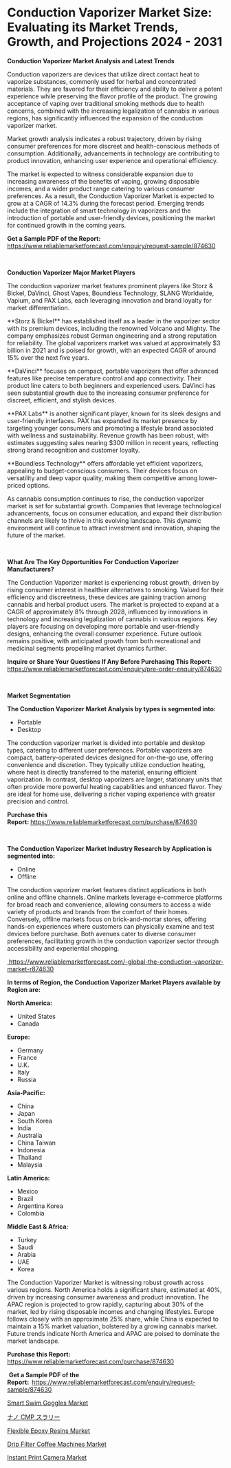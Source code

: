 <p><h1>Conduction Vaporizer Market Size: Evaluating its Market Trends, Growth, and Projections 2024 - 2031</h1></p><p><strong>Conduction Vaporizer Market Analysis and Latest Trends</strong></p>
<p><p>Conduction vaporizers are devices that utilize direct contact heat to vaporize substances, commonly used for herbal and concentrated materials. They are favored for their efficiency and ability to deliver a potent experience while preserving the flavor profile of the product. The growing acceptance of vaping over traditional smoking methods due to health concerns, combined with the increasing legalization of cannabis in various regions, has significantly influenced the expansion of the conduction vaporizer market.</p><p>Market growth analysis indicates a robust trajectory, driven by rising consumer preferences for more discreet and health-conscious methods of consumption. Additionally, advancements in technology are contributing to product innovation, enhancing user experience and operational efficiency. </p><p>The market is expected to witness considerable expansion due to increasing awareness of the benefits of vaping, growing disposable incomes, and a wider product range catering to various consumer preferences. As a result, the Conduction Vaporizer Market is expected to grow at a CAGR of 14.3% during the forecast period. Emerging trends include the integration of smart technology in vaporizers and the introduction of portable and user-friendly devices, positioning the market for continued growth in the coming years.</p></p>
<p><strong>Get a Sample PDF of the Report:&nbsp;</strong> <a href="https://www.reliablemarketforecast.com/enquiry/request-sample/874630">https://www.reliablemarketforecast.com/enquiry/request-sample/874630</a></p>
<p>&nbsp;</p>
<p><strong>Conduction Vaporizer Major Market Players</strong></p>
<p><p>The conduction vaporizer market features prominent players like Storz & Bickel, DaVinci, Ghost Vapes, Boundless Technology, SLANG Worldwide, Vapium, and PAX Labs, each leveraging innovation and brand loyalty for market differentiation.</p><p>**Storz & Bickel** has established itself as a leader in the vaporizer sector with its premium devices, including the renowned Volcano and Mighty. The company emphasizes robust German engineering and a strong reputation for reliability. The global vaporizers market was valued at approximately $3 billion in 2021 and is poised for growth, with an expected CAGR of around 15% over the next five years.</p><p>**DaVinci** focuses on compact, portable vaporizers that offer advanced features like precise temperature control and app connectivity. Their product line caters to both beginners and experienced users. DaVinci has seen substantial growth due to the increasing consumer preference for discreet, efficient, and stylish devices. </p><p>**PAX Labs** is another significant player, known for its sleek designs and user-friendly interfaces. PAX has expanded its market presence by targeting younger consumers and promoting a lifestyle brand associated with wellness and sustainability. Revenue growth has been robust, with estimates suggesting sales nearing $300 million in recent years, reflecting strong brand recognition and customer loyalty.</p><p>**Boundless Technology** offers affordable yet efficient vaporizers, appealing to budget-conscious consumers. Their devices focus on versatility and deep vapor quality, making them competitive among lower-priced options. </p><p>As cannabis consumption continues to rise, the conduction vaporizer market is set for substantial growth. Companies that leverage technological advancements, focus on consumer education, and expand their distribution channels are likely to thrive in this evolving landscape. This dynamic environment will continue to attract investment and innovation, shaping the future of the market.</p></p>
<p>&nbsp;</p>
<p><strong>What Are The Key Opportunities For Conduction Vaporizer Manufacturers?</strong></p>
<p><p>The Conduction Vaporizer market is experiencing robust growth, driven by rising consumer interest in healthier alternatives to smoking. Valued for their efficiency and discreetness, these devices are gaining traction among cannabis and herbal product users. The market is projected to expand at a CAGR of approximately 8% through 2028, influenced by innovations in technology and increasing legalization of cannabis in various regions. Key players are focusing on developing more portable and user-friendly designs, enhancing the overall consumer experience. Future outlook remains positive, with anticipated growth from both recreational and medicinal segments propelling market dynamics further.</p></p>
<p><strong>Inquire or Share Your Questions If Any Before Purchasing This Report:</strong> <a href="https://www.reliablemarketforecast.com/enquiry/pre-order-enquiry/874630">https://www.reliablemarketforecast.com/enquiry/pre-order-enquiry/874630</a></p>
<p>&nbsp;</p>
<p><strong>Market Segmentation</strong></p>
<p><strong>The Conduction Vaporizer Market Analysis by types is segmented into:</strong></p>
<p><ul><li>Portable</li><li>Desktop</li></ul></p>
<p><p>The conduction vaporizer market is divided into portable and desktop types, catering to different user preferences. Portable vaporizers are compact, battery-operated devices designed for on-the-go use, offering convenience and discretion. They typically utilize conduction heating, where heat is directly transferred to the material, ensuring efficient vaporization. In contrast, desktop vaporizers are larger, stationary units that often provide more powerful heating capabilities and enhanced flavor. They are ideal for home use, delivering a richer vaping experience with greater precision and control.</p></p>
<p><strong>Purchase this Report:&nbsp;</strong><a href="https://www.reliablemarketforecast.com/purchase/874630">https://www.reliablemarketforecast.com/purchase/874630</a></p>
<p>&nbsp;</p>
<p><strong>The Conduction Vaporizer Market Industry Research by Application is segmented into:</strong></p>
<p><ul><li>Online</li><li>Offline</li></ul></p>
<p><p>The conduction vaporizer market features distinct applications in both online and offline channels. Online markets leverage e-commerce platforms for broad reach and convenience, allowing consumers to access a wide variety of products and brands from the comfort of their homes. Conversely, offline markets focus on brick-and-mortar stores, offering hands-on experiences where customers can physically examine and test devices before purchase. Both avenues cater to diverse consumer preferences, facilitating growth in the conduction vaporizer sector through accessibility and experiential shopping.</p></p>
<p><a href="https://www.reliablemarketforecast.com/-global-the-conduction-vaporizer-market-r874630">&nbsp;https://www.reliablemarketforecast.com/-global-the-conduction-vaporizer-market-r874630</a></p>
<p><strong>In terms of Region, the Conduction Vaporizer Market Players available by Region are:</strong></p>
<p>
    <p> <strong> North America: </strong>
        <ul>
            <li>United States</li>
            <li>Canada</li>
        </ul>
        </p> 
    <p> <strong> Europe: </strong>
        <ul>
            <li>Germany</li>
            <li>France</li>
            <li>U.K.</li>
            <li>Italy</li>
            <li>Russia</li>
        </ul>
        </p> 
    <p> <strong> Asia-Pacific: </strong>
        <ul>
            <li>China</li>
            <li>Japan</li>
            <li>South Korea</li>
            <li>India</li>
            <li>Australia</li>
            <li>China Taiwan</li>
            <li>Indonesia</li>
            <li>Thailand</li>
            <li>Malaysia</li>
        </ul>
        </p> 
    <p> <strong> Latin America: </strong>
        <ul>
            <li>Mexico</li>
            <li>Brazil</li>
            <li>Argentina Korea</li>
            <li>Colombia</li>
        </ul>
        </p> 
    <p> <strong> Middle East & Africa: </strong>
        <ul>
            <li>Turkey</li>
            <li>Saudi</li>
            <li>Arabia</li>
            <li>UAE</li>
            <li>Korea</li>
        </ul>
    </p>
    </p>
<p><p>The Conduction Vaporizer Market is witnessing robust growth across various regions. North America holds a significant share, estimated at 40%, driven by increasing consumer awareness and product innovation. The APAC region is projected to grow rapidly, capturing about 30% of the market, led by rising disposable incomes and changing lifestyles. Europe follows closely with an approximate 25% share, while China is expected to maintain a 15% market valuation, bolstered by a growing cannabis market. Future trends indicate North America and APAC are poised to dominate the market landscape.</p></p>
<p><strong>Purchase this Report: </strong><a href="https://www.reliablemarketforecast.com/purchase/874630">https://www.reliablemarketforecast.com/purchase/874630</a></p>
<p>&nbsp;<strong>Get a Sample PDF of the Report:&nbsp;&nbsp;</strong><a href="https://www.reliablemarketforecast.com/enquiry/request-sample/874630">https://www.reliablemarketforecast.com/enquiry/request-sample/874630</a></p>
<p><strong></strong></p>
<p><p><a href="https://www.linkedin.com/pulse/global-smart-swim-goggles-market-focus-application-end-use-tsu4e?trackingId=We%2FnUuD%2BRG%2BazHxw7Om9yg%3D%3D">Smart Swim Goggles Market</a></p><p><a href="https://medium.com/@gla8aaroyals/nano-cmp-slurry-market-%E3%81%AE%E3%82%B0%E3%83%AD%E3%83%BC%E3%83%90%E3%83%AB%E5%B8%82%E5%A0%B4%E6%A6%82%E8%A6%81%E3%81%AF-%E4%B8%96%E7%95%8C%E3%81%8A%E3%82%88%E3%81%B3%E4%B8%BB%E8%A6%81%E5%B8%82%E5%A0%B4%E3%81%AB%E3%81%8A%E3%81%91%E3%82%8B%E6%A5%AD%E7%95%8C%E3%81%AB%E5%BD%B1%E9%9F%BF%E3%82%92%E4%B8%8E%E3%81%88%E3%82%8B%E4%B8%BB%E8%A6%81%E3%81%AA%E3%83%88%E3%83%AC%E3%83%B3%E3%83%89%E3%81%AB%E3%81%A4%E3%81%84%E3%81%A6-%E7%8B%AC%E8%87%AA%E3%81%AE%E8%A6%96%E7%82%B9%E3%82%92%E6%8F%90%E4%BE%9B%E3%81%97%E3%81%BE%E3%81%99-c7aa3a155a78">ナノ CMP スラリー</a></p><p><a href="https://issuu.com/reportprime-2/docs/flexible-epoxy-resins-market-size-2_7cf33398fd046e">Flexible Epoxy Resins Market</a></p><p><a href="https://www.linkedin.com/pulse/future-insights-drip-filter-coffee-machines-market-g1jse?trackingId=Rssa3ti%2BTJW0J%2BP%2FngTFEw%3D%3D">Drip Filter Coffee Machines Market</a></p><p><a href="https://medium.com/@kellygordon08/the-instant-print-camera-market-report-analyzes-important-operational-and-performance-data-so-one-ffb183ca1ffc">Instant Print Camera Market</a></p></p>